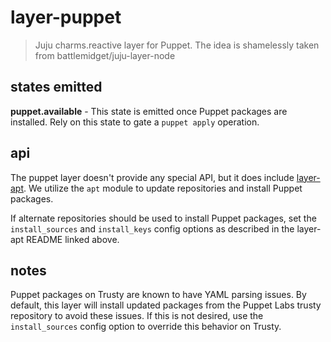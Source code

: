# layer-puppet
> Juju charms.reactive layer for Puppet.
  The idea is shamelessly taken from battlemidget/juju-layer-node


## states emitted

**puppet.available** - This state is emitted once Puppet packages
are installed. Rely on this state to gate a `puppet apply` operation.


## api

The puppet layer doesn't provide any special API, but it does include
[layer-apt](https://git.launchpad.net/layer-apt/tree/README.md). We
utilize the `apt` module to update repositories and install Puppet
packages.

If alternate repositories should be used to install Puppet packages,
set the `install_sources` and `install_keys` config options as described in the
layer-apt README linked above.


## notes

Puppet packages on Trusty are known to have YAML parsing issues. By default,
this layer will install updated packages from the Puppet Labs trusty repository
to avoid these issues. If this is not desired, use the `install_sources` config
option to override this behavior on Trusty.
